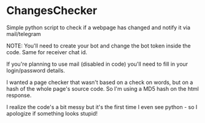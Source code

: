 # ChangesChecker
Simple python script to check if a webpage has changed and notify it via mail/telegram

NOTE:
You'll need to create your bot and change the bot token inside the code.
Same for receiver chat id.

If you're planning to use mail (disabled in code) you'll need to fill in your login/password details.

I wanted a page checker that wasn't based on a check on words, but on a hash of the whole page's source code. 
So I'm using a MD5 hash on the html response. 

I realize the code's a bit messy but it's the first time I even see python - so I apologize if something looks stupid!
